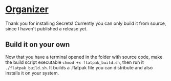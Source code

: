 # [Organizer](https://unicornyrainbow.github.io/Organizer)

Thank you for installing Secrets! Currently you can only build it from source, since I haven't published a release yet.<!--There are multiple ways to install it:-->

<!-- ## Graphical
Go to the [latest release](https://github.com/UnicornyRainbow/Organizer/releases/latest) and download the correct file for your cpu architecture (if you are not sure, give organizer.flatpak a try).\
Then open the file in your file manager and double click it, it should open your graphical package manager /software store, then click on install.

## Command Line
Download it with
* `wget https://github.com/UnicornyRainbow/Organizer/releases/latest/download/organizer.flatpak` for x86
* `wget https://github.com/UnicornyRainbow/Organizer/releases/latest/download/organizer_aarch.flatpak` for aarch
then install it
* `sudo flatpak install organizer.flatpak` or
* `sudo flatpak install organizer_aarch.flatpak`
-->
## Build it on your own
<!-- Download the the source code from the [latest release](https://github.com/UnicornyRainbow/Organizer/releases/latest), then unpack it and open a terminal in the folder.\
To always have the most current (maybe not stable) version, run `git clone https://github.com/UnicornyRainbow/Organizer`, then `cd Organizer`.
-->
Now that you have a terminal opened in the folder with source code, make the build script executable `chmod +x flatpak_build.sh`, then run it `./flatpak_build.sh`.
It builds a .flatpak file you can distribute and also installs it on your system.
